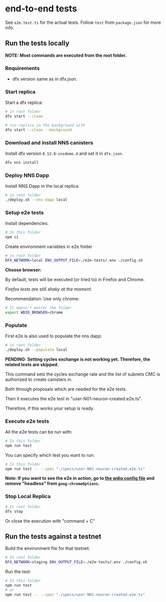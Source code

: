 # end-to-end tests

See `e2e.test.ts` for the actual tests. Follow `test` from `package.json` for
more info.

## Run the tests locally

**NOTE: Most commands are executed from the root folder.**

### Requirements

- dfx version same as in dfx.json.

### Start replica

Start a dfx replica:

```bash
# in root folder
dfx start --clean

# run replica in the background with
dfx start --clean --background
```

### Download and install NNS canisters

Install dfx version `0.12.0-snsdemo.4` and set it in `dfx.json`.

```bash
dfx nns install
```

### Deploy NNS Dapp

Install NNS Dapp in the local replica.

```bash
# in root folder
./deploy.sh --nns-dapp local
```

### Setup e2e tests

Install dependencies.

```bash
# In this folder
npm ci
```

Create environment variables in e2e folder

```bash
# in root folder
DFX_NETWORK=local ENV_OUTPUT_FILE=./e2e-tests/.env ./config.sh
```

**Choose browser:**

By default, tests will be executed (or tried to) in Firefox and Chrome.

_Firefox tests are still shaky at the moment._

Recommendation: Use only chrome:

```bash
# It doesn't matter the folder
export WDIO_BROWSER=chrome
```

### Populate

First e2e is also used to populate the nns dapp:

```bash
# in root folder
./deploy.sh --populate local
```

**PENDING: Setting cycles exchange is not working yet. Therefore, the related tests are skipped.**

This command sets the cycles exchange rate and the list of subnets CMC is authorized to create canisters in.

Both through proposals which are needed for the e2e tests.

Then it executes the e2e test in "user-N01-neuron-created.e2e.ts".

Therefore, if this works your setup is ready.

### Execute e2e tests

All the e2e tests can be run with:

```bash
# In this folder
npm run test
```

You can specify which test you want to run:

```bash
# In this folder
npm run test -- --spec "./specs/user-N01-neuron-created.e2e.ts"
```

**Note: If you want to see the e2e in action, go to [the wdio config file](./wdio.conf.ts) and remove "headless" from `goog:chromeOptions`.**

### Stop Local Replica

```bash
# In root folder
dfx stop
```

Or close the execution with "command + C"

## Run the tests against a testnet

Build the environment file for that testnet:

```bash
# In root folder
DFX_NETWORK=staging ENV_OUTPUT_FILE=./e2e-tests/.env ./config.sh
```

Run the test:

```bash
# In this folder
npm run test
# or
npm run test -- --spec "./specs/user-N01-neuron-created.e2e.ts"
```

